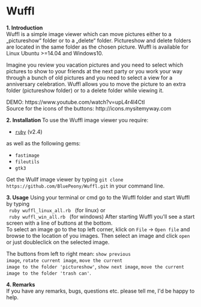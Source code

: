 # Wuffl
<strong> 1. Introduction </strong>  
Wuffl is a simple image viewer which can move pictures either to a „pictureshow“ folder or to a „delete“ folder. Pictureshow and delete folders are located in the same folder as the chosen picture. Wuffl is available for Linux Ubuntu >=14.04 and Windows10.  

Imagine you review you vacation pictures and you need to select which pictures to show to your friends at the next party or you work your way through a bunch of old pictures and you need to select a view for a anniversary celebration. Wuffl allows you to move the picture to an extra folder (pictureshow folder) or to a delete folder while viewing it. 
<p>
DEMO: https://www.youtube.com/watch?v=upL4r4l4CtI<br>
Source for the icons of the buttons: http://icons.mysitemyway.com  
</p>
<strong> 2. Installation </strong>  
To use the Wuffl image viewer you require:
<ul>
  <li> <a href="https://www.ruby-lang.org/en/downloads/"><code>ruby</code></a> (v2.4)
</ul>
as well as the following gems:  
<ul>
  <li><code>fastimage</code>
  <li><code>fileutils</code>
  <li><code>gtk3</code>
</ul>  

Get the Wullf image viewer by typing ```git clone https://github.com/BluePeony/Wuffl.git``` in your command line.

<strong>3. Usage</strong>
Using your terminal or cmd go to the Wuffl folder and start Wuffl by typing  
<code> ruby wuffl_linux_all.rb </code> (for linux) or  
<code> ruby wuffl_win_all.rb </code> (for windows)
After starting Wuffl you'll see a start screen with a line of buttons at the bottom.  
To select an image go to the top left corner, klick on <code>File</code> → <code>Open file</code> and browse to the location of you images. Then select an image and click <code>open</code> or just doubleclick on the selected image. 

The buttons from left to right mean: <code>show previous image</code>, <code>rotate current image</code>, <code>move the current image to the folder 'pictureshow'</code>, <code>show next image</code>, <code>move the current image to the folder 'trash can'</code>.

<strong>4. Remarks</strong>  
If you have any remarks, bugs, questions etc. please tell me, I'd be happy to help. 
